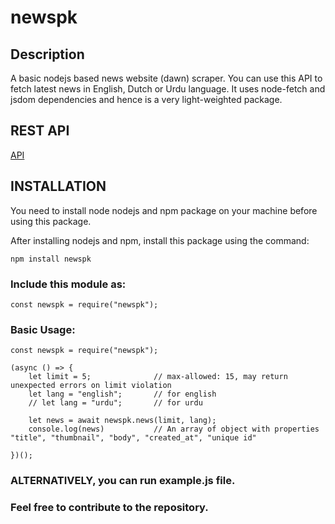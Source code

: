 # newspk
## Description
A basic nodejs based news website (dawn) scraper. You can use this API to fetch latest news in English, Dutch or Urdu language. It uses node-fetch and jsdom dependencies and hence is a very light-weighted package.

## REST API
<a href="https://newspk.herokuapp.com">API</a>

## INSTALLATION
You need to install node nodejs and npm package on your machine before using this package.

After installing nodejs and npm, install this package using the command:
```
npm install newspk
```

### Include this module as:
```
const newspk = require("newspk");
```

### Basic Usage:

```
const newspk = require("newspk");

(async () => {
    let limit = 5;              // max-allowed: 15, may return unexpected errors on limit violation
    let lang = "english";       // for english
    // let lang = "urdu";       // for urdu

    let news = await newspk.news(limit, lang);
    console.log(news)           // An array of object with properties "title", "thumbnail", "body", "created_at", "unique id"

})();

```

### ALTERNATIVELY, you can run example.js file.

### Feel free to contribute to the repository.
